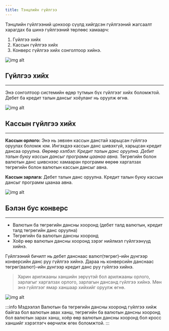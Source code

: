 ```yaml
---
title: Тэнцлийн гүйлгээ
---
```

Тэнцлийн гүйлгээний цонхоор сүүлд хийгдсэн гүйлгээний жагсаалт харагдах ба шинэ гүйлгээний төрлөөс хамаарч:
> 
1. Гүйлгээ хийх
2. Кассын гүйлгээ хийх
3. Конверс гүйлгээ хийх сонголтоор хийнэ. 
>
![img alt](/img/tentsGuilg.png)

## Гүйлгээ хийх
___
Энэ сонголтоор системийн өдөр тутмын бүх гүйлгээг хийх боломжтой. Дебет ба кредит талын дансыг хоёуланг нь оруулж өгнө. 

![img alt](/img/tentsGuilgee.png)

## Кассын гүйлгээ хийх 
___

**Кассын орлого:**
Энэ нь зөвхөн кассын данстай харьцсан гүйлгээ оруулах боломж юм. Ингэхдээ кассын данс шивэхгүй, харьцсан кредит дансаа оруулна. _Өөрөөр хэлбэл: Кредит талын данс оруулна. Дебит талын буюу кассын дансыг программ цаанаа авна._ Төгрөгийн болон валютын данс шивснээс хамааран программ өөрөө харгалзах төгрөгийн болон валютын кассын дансыг авна.

**Кассын зарлага:** Дебет талын данс оруулна. Кредит талын буюу кассын дансыг программ цаанаа авна.

![img alt](/img/img13.png)

## Бэлэн бус конверс
___
- Валютын ба төгрөгийн дансны хооронд (дебет талд валютын, кредит талд төгрөгийн данс оруулна)
- Төгрөгийн ба валютын дансны хооронд
- Хоёр өөр валютын дансны хооронд зэрэг нийлмэл гүйлгээнүүд хийнэ. 

Гүйлгээний бичилт нь дебет данснаас валют(төгрөг)–ийн дүнгээр конверсийн данс руу гүйлгээ хийнэ. Дараа нь конверсийн данснаас төгрөг(валют)–ийн дүнгээр кредит данс руу гүйлгээ хийнэ. 
> Харин арилжааны ханшийн зөрүүтэй бол арилжааны орлого, зарлагыг харгалзах орлого, зарлагын дансанд гүйлгээ хийнэ. Мөн энэ гүйлгээг ямар ханшаар хийхийг оруулж өгнө.

![img alt](/img/img14.png)

:::info Мэдээлэл
Валютын ба төгрөгийн дансны хооронд гүйлгээ хийж байгаа бол валютын авах ханш, төгрөгийн ба валютын дансны хооронд бол валютын зарах ханш, хоёр өөр валютын дансны хооронд бол кросс ханшийг хэрэглэгч өөрчилж өгөх боломжтой.
:::
  

